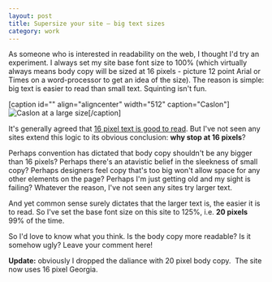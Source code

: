 ```yaml
---
layout: post
title: Supersize your site – big text sizes
category: work
---
```


As someone who is interested in readability on the web, I thought I'd try an experiment.  I always set my site base font size to 100% (which virtually always means body copy will be sized at 16 pixels - picture 12 point Arial or Times on a word-processor to get an idea of the size).  The reason is simple: big text is easier to read than small text.  Squinting isn't fun.

[caption id="" align="aligncenter" width="512" caption="Caslon"]![Caslon at a large size](http://farm4.static.flickr.com/3270/2734094945_8816918afe_o.jpg)[/caption]

It's generally agreed that [16 pixel text is good to read](http://informationarchitects.jp/100e2r/).  But I've not seen any sites extend this logic to its obvious conclusion: **why stop at 16 pixels**?

Perhaps convention has dictated that body copy shouldn't be any bigger than 16 pixels?  Perhaps there's an atavistic belief in the sleekness of small copy?  Perhaps designers feel copy that's too big won't allow space for any other elements on the page?  Perhaps I'm just getting old and my sight is failing?  Whatever the reason, I've not seen any sites try larger text.

And yet common sense surely dictates that the larger text is, the easier it is to read.  So I've set the base font size on this site to 125%, i.e. **20 pixels** 99% of the time.

So I'd love to know what you think.  Is the body copy more readable?  Is it somehow ugly?  Leave your comment here!

**Update:** obviously I dropped the daliance with 20 pixel body copy.  The site now uses 16 pixel Georgia.
